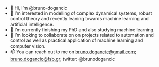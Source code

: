- 👋 Hi, I’m @bruno-dogancic
- 👀 I’m interested in modelling of complex dynamical systems, robust control theory and recently leaning towards machine learning and artificial intelligence.
- 🌱 I’m currently finishing my PhD and also studying machine learning.
- 💞️ I’m looking to collaborate on on projects related to automation and control as well as practical application of machine learning and computer vision.
- 📫 You can reach out to me on bruno.dogancic@gmail.com; bruno.dogancic@fsb.gr; twitter: @brunodogancic

<!---
bruno-dogancic/bruno-dogancic is a ✨ special ✨ repository because its `README.md` (this file) appears on your GitHub profile.
You can click the Preview link to take a look at your changes.
--->
